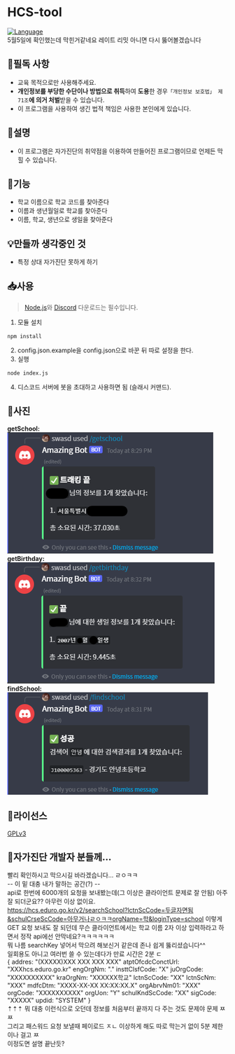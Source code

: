 # HCS-tool
[![Language](https://img.shields.io/badge/Language-Node.js-brightgreen?logo=node.js&style=flat-square)](https://nodejs.org/ko)<br>
5월5일에 확인했는데 막힌거같네요 레이트 리밋 아니면 다시 뚫어볼겠습니다

## 📌필독 사항
 * 교육 목적으로만 사용해주세요.
 * **개인정보를 부당한 수단이나 방법으로 취득**하여 **도용**한 경우`「개인정보 보호법」 제71조`**에 의거 처벌**받을 수 있습니다.
 * 이 프로그램을 사용하여 생긴 법적 책임은 사용한 본인에게 있습니다.

## 📘설명
* 이 프로그램은 자가진단의 취약점을 이용하여 만들어진 프로그램이므로 언제든 막힐 수 있습니다.

## 📗기능
 * 학교 이름으로 학교 코드를 찾아준다
 * 이름과 생년월일로 학교를 찾아준다
 * 이름, 학교, 생년으로 생일을 찾아준다

## 💡만들까 생각중인 것
 * 특정 상대 자가진단 못하게 하기

## 📥사용
> [Node.js](https://nodejs.org/ko/)와 [Discord](https://discord.com) 다운로드는 필수입니다.
1. 모듈 설치
```
npm install
```
2. config.json.example을 config.json으로 바꾼 뒤 따로 설정을 한다.
3. 실행
```
node index.js
```
4. 디스코드 서버에 봇을 초대하고 사용하면 됨 (슬래시 커맨드).

## 📸사진
**getSchool:**<br>
![getSchool](./images/getSchool.png)<br>
**getBirthday:**<br>
![getBirthday](./images/getBirthday.png)<br>
**findSchool:**<br>
![findSchool](./images/findSchool.png)<br>

## 🎫라이선스
[GPLv3](https://olis.or.kr/license/Detailselect.do?lId=1072)

## 📢자가진단 개발자 분들께...
빨리 확인하시고 막으시길 바라겠습니다... ㄹㅇㅋㅋ<br> 
-- 이 밑 대충 내가 말하는 공간(?) --<br>
api로 한번에 6000개의 요청을 보내봤는데(그 이상은 클라이언트 문제로 잘 안됨) 아주 잘 되더군요?? 아무런 이상 없이요.<br>
https://hcs.eduro.go.kr/v2/searchSchool?lctnScCode=두글자면됨&schulCrseScCode=아무거나ㄹㅇㅋㅋorgName=학&loginType=school 이렇게 GET 요청 보내도 잘 되던데 무슨 클라이언트에서는 학교 이름 2자 이상 입력하라고 하면서 정작 api에선 안막네요?ㅋㅋㅋㅋㅋㅋ<br>
뭐 나름 searchKey 넣어서 막으려 해보신거 같은데 존나 쉽게 뚫리셨습니다^^<br>
일회용도 아니고 여러번 쓸 수 있는데다가 만료 시간은 2분 ㄷ<br>
{
    addres: "(XXXXX)XXX XXX XXX XXX"
    atptOfcdcConctUrl: "XXXhcs.eduro.go.kr"
    engOrgNm: "."
    insttClsfCode: "X"
    juOrgCode: "XXXXXXXXXX"
    kraOrgNm: "XXXXXX학교"
    lctnScCode: "XX"
    lctnScNm: "XXX"
    mdfcDtm: "XXXX-XX-XX XX:XX:XX.X"
    orgAbrvNm01: "XXX"
    orgCode: "XXXXXXXXXX"
    orgUon: "Y"
    schulKndScCode: "XX"
    sigCode: "XXXXX"
    updid: "SYSTEM"
}<br>
⇡⇡⇡ 뭐 대충 이런식으로 오던데 정보를 처음부터 끝까지 다 주는 것도 문제야 문제 ㅉㅉ<br>
그리고 패스워드 요청 보낼때 페이로드 ㅈㄴ 이상하게 해도 따로 막는거 없이 5분 제한이나 걸고 ㅉ<br>
이정도면 설명 끝난듯?